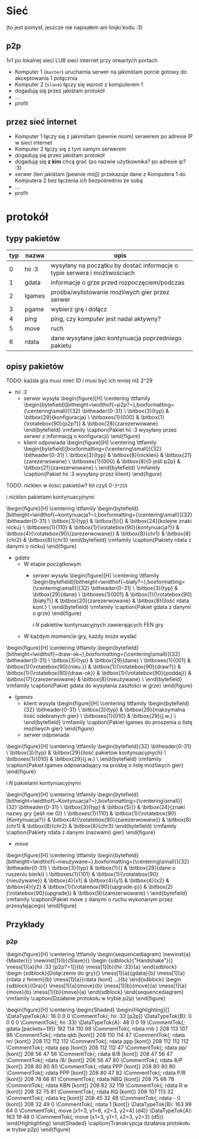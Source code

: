 # Sieć


(to jest pomysł, jeszcze nie napisałem ani linijki kodu :3)

## p2p

1v1 po lokalnej sieci LUB sieci internet przy otwartych portach

- Komputer 1 (`master`) uruchamia serwer na jakimśtam porcie gotowy do akceptowania 1 połącznia
- Komputer 2 (`slave`) łączy się wprost z komputerem 1
- dogadują się przez jakiśtam protokół
- ...
- profit

## przez sieć internet

- Komputer 1 łączy się z jakimśtam (pewnie moim) serwerem po adresie IP w sieci internet
- Komputer 2 łączy się z tym samym serwerem
- dogadują się przez jakiśtam protokół
- dogadują się **z kim** chcą grać (po nazwie użytkownika? po adresie ip? :3)
- serwer (ten jakiśtam [pewnie mój]) przekazuje dane z Komputera 1 do Komputera 2 bez łączenia ich bezpośrednio ze sobą
- ...
- profit

# protokół

## typy pakietów

| typ | nazwa  | opis                                                                      |
|-----|--------|---------------------------------------------------------------------------|
| 0   | hii :3 | wysyłany na początku by dostać informacje o typie serwera i możliwościach |
| 1   | gdata  | informacje o grze przed rozpoczęciem/podczas                              |
| 2   | lgames | prośba/wylistowanie możliwych gier przez serwer                           |
| 3   | pgame  | wybierz grę i dołącz                                                      |
| 4   | ping   | ping, czy komputer jest nadal aktywny?                                    |
| 5   | move   | ruch                                                                      |
| 6   | rdata  | dane wysyłane jako kontynuacja poprzedniego pakietu                       |

## opisy pakietów

TODO: każda gra musi mieć ID i musi być ich mniej niż 2^29

* *hii :3*
  * serwer wysyła
\begin{figure}[H]
  \centering
  \ttfamily
  \begin{bytefield}[bitheight=\widthof{~p2p?~},boxformatting={\centering\small}]{32}
\bitheader{0-31} \\
    \bitbox{3}{typ} & \bitbox{29}{konfiguracja} \\
    \bitboxes{1}{000} & \bitbox{1}{\rotatebox{90}{p2p?}} & \bitbox{28}{zarezerwowane}
  \end{bytefield}
  \rmfamily
  \caption{Pakiet hii :3 wysyłany przez serwer z informacją o konfiguracji}
\end{figure}
  * klient odpowiada
\begin{figure}[H]
  \centering
  \ttfamily
  \begin{bytefield}[boxformatting={\centering\small}]{32}
    \bitheader{0-31} \\
    \bitbox{3}{typ} & \bitbox{8}{nicklen} & \bitbox{21}{zarezerwowane} \\
    \bitboxes{1}{000} & \bitbox{8}{0 jeśli p2p} & \bitbox{21}{zarezerwowane} \\
  \end{bytefield}
  \rmfamily
  \caption{Pakiet hii :3 wysyłany przez klient}
\end{figure}

TODO: nicklen w ilości pakietów? łoł czyli 0-`3*255`

i *nicklen* pakietami kontynuacyjnymi

\begin{figure}[H]
  \centering
  \ttfamily
  \begin{bytefield}[bitheight=\widthof{~kontynuacja?~},boxformatting={\centering\small}]{32}
    \bitheader{0-31} \\
    \bitbox{3}{typ} & \bitbox{5}{} & \bitbox{24}{kolejne znaki nicku} \\
    \bitboxes{1}{110} & \bitbox{1}{\rotatebox{90}{kontynuacja?}} & \bitbox{4}{\rotatebox{90}{zarezerwowane}} &
    \bitbox{8}{chr1} & \bitbox{8}{chr2} & \bitbox{8}{chr3}
  \end{bytefield}
  \rmfamily
  \caption{Pakiety rdata z danymi o nicku}
\end{figure}

* *gdata*
  * W etapie początkowym
    * serwer wysyła
\begin{figure}[H]
  \centering
  \ttfamily
  \begin{bytefield}[bitheight=\widthof{~biały?~},boxformatting={\centering\small}]{32}
    \bitheader{0-31} \\
    \bitbox{3}{typ} & \bitbox{29}{dane} \\
    \bitboxes{1}{001} & \bitbox{1}{\rotatebox{90}{biały?}} & \bitbox{20}{zarezerwowane} & \bitbox{8}{ilość rdata kont.} \\
  \end{bytefield}
  \rmfamily
  \caption{Pakiet gdata z danymi o grze}
\end{figure}

      i *N* pakietów kontynuacyjnych zawierających FEN gry
  * W każdym momencie gry, każdy może wysłać

\begin{figure}[H]
  \centering
  \ttfamily
  \begin{bytefield}[bitheight=\widthof{~draw-ok~},boxformatting={\centering\small}]{32}
    \bitheader{0-31} \\
    \bitbox{3}{typ} & \bitbox{29}{dane} \\
    \bitboxes{1}{001} & \bitbox{1}{\rotatebox{90}{nieu.}} &
    \bitbox{1}{\rotatebox{90}{draw?}} & \bitbox{1}{\rotatebox{90}{draw-ok}} &
    \bitbox{1}{\rotatebox{90}{poddaj}} &
    \bitbox{17}{zarezerwowane} & \bitbox{8}{nieużywane} \\
  \end{bytefield}
  \rmfamily
  \caption{Pakiet gdata do wysyłania zaszłości w grze}
\end{figure}

* *lgames*
  * klient wysyła
\begin{figure}[H]
  \centering
  \ttfamily
  \begin{bytefield}{32}
    \bitheader{0-31} \\
    \bitbox{3}{typ} & \bitbox{29}{maksymalna ilość odebranych gier} \\
    \bitboxes{1}{010} & \bitbox{29}{j.w.} \\
  \end{bytefield}
  \rmfamily
  \caption{Pakiet lgames do proszenia o listę możliwych gier}
\end{figure}
  * serwer odpowiada

\begin{figure}[H]
  \centering
  \ttfamily
  \begin{bytefield}{32}
    \bitheader{0-31} \\
    \bitbox{3}{typ} & \bitbox{29}{ilość pakietów kontynuacyjnych} \\
    \bitboxes{1}{010} & \bitbox{29}{j.w.} \\
  \end{bytefield}
  \rmfamily
  \caption{Pakiet lgames odpowiadający na prośbę o listę możliwych gier}
\end{figure}

  i *N* pakietami kontynuacyjnymi

\begin{figure}[H]
  \centering
  \ttfamily
  \begin{bytefield}[bitheight=\widthof{~Kontynuacja?~},boxformatting={\centering\small}]{32}
    \bitheader{0-31} \\
    \bitbox{3}{typ} & \bitbox{5}{} & \bitbox{24}{znaki nazwy gry (jeśli nie 0)} \\
    \bitboxes{1}{110} & \bitbox{1}{\rotatebox{90}{Kontynuacja?}} & \bitbox{4}{\rotatebox{90}{zarezerwowane}} &
    \bitbox{8}{chr1} & \bitbox{8}{chr2} & \bitbox{8}{chr3}
  \end{bytefield}
  \rmfamily
  \caption{Pakiety rdata z danymi (nazwami) gier}
\end{figure}

* *move*

\begin{figure}[H]
  \centering
  \ttfamily
  \begin{bytefield}[bitheight=\widthof{~nieużywane~},boxformatting={\centering\small}]{32}
    \bitheader{0-31} \\
    \bitbox{3}{typ} & \bitbox{1}{} & \bitbox{28}{dane o ruszeniu bierki} \\
    \bitboxes{1}{101} & \bitbox{1}{\rotatebox{90}{nieużywane}} & \bitbox{4}{x1} & \bitbox{4}{y1} &
    \bitbox{4}{x2} & \bitbox{4}{y2} &
    \bitbox{1}{\rotatebox{90}{upgrade-p}} & \bitbox{2}{\rotatebox{90}{upgrade}} &
    \bitbox{9}{zarezerwowane} \\
  \end{bytefield}
  \rmfamily
  \caption{Pakiet move z danymi o ruchu wykonanym przez przesyłającego}
\end{figure}

## Przykłady 

### p2p

\begin{figure}[H]
  \centering
  \ttfamily
  \begin{sequencediagram}
    \newinst{a}{Master}{}
    \newinst[1]{b}{Slave}{}
    \begin {sdblock}{"Handshake"}{}
      \mess[1]{a}{hii :33 [p2p?=1]}{b}
      \mess[1]{b}{hii :33}{a}
    \end{sdblock}
    \begin {sdblock}{Dołączenie do gry}{}
      \mess[1]{a}{gdata}{b}
      \mess[1]{a}{rdata z fenem}{b}
      \mess[1]{a}{rdata [kont] ...}{b}
    \end{sdblock}
    \begin {sdblock}{Gra}{}
      \mess[1]{a}{move}{b}
      \mess[1]{b}{move}{a}
      \mess[1]{a}{move}{b}
      \mess[1]{b}{move}{a}
    \end{sdblock}
  \end{sequencediagram}
  \rmfamily
  \caption{Działanie protokołu w trybie p2p}
\end{figure}

\begin{figure}[H]
  \centering
  \begin{Shaded}
  \begin{Highlighting}[]
\DataTypeTok{A}: 16  0   0   0   \CommentTok{; hii :33 [p2p]}
\DataTypeTok{B}: 0   0   0   0   \CommentTok{; hii :33}
\DataTypeTok{A}: 48  0   0   19  \CommentTok{; gdata [packets=19]}
   192 114 110 98  \CommentTok{; rdata rnb }
   208 113 107 98  \CommentTok{; rdata qkb [kont]}
   208 110 114 47  \CommentTok{; rdata nr/ [kont]}
   208 112 112 112 \CommentTok{; rdata ppp [kont]}
   208 112 112 112 \CommentTok{; rdata ppp [kont]}
   208 112 112 47  \CommentTok{; rdata pp/ [kont]}
   208 56  47  56  \CommentTok{; rdata 8/8 [kont]}
   208 47  56  47  \CommentTok{; rdata /8/ [kont]}
   208 56  47  80  \CommentTok{; rdata 8/P [kont]}
   208 80  80  80  \CommentTok{; rdata PPP [kont]}
   208 80  80  80  \CommentTok{; rdata PPP [kont]}
   208 80  47  82  \CommentTok{; rdata P/R [kont]}
   208 78  66  81  \CommentTok{; rdata NBQ [kont]}
   208 75  66  78  \CommentTok{; rdata KBN [kont]}
   208 82  32  119 \CommentTok{; rdata R w [kont]}
   208 32  75  81  \CommentTok{; rdata  KQ [kont]}
   208 107 113 32  \CommentTok{; rdata kq  [kont]}
   208 45  32  48  \CommentTok{; rdata - 0 [kont]}
   208 32  49  0   \CommentTok{; rdata  1  [kont]}
\DataTypeTok{B}: 163 99  64  0   \CommentTok{; move [x1=3, y1=6, x2=3, y2=4] (d4)}
\DataTypeTok{A}: 163 19  48  0   \CommentTok{; move [x1=3, y1=1, x2=3, y2=3] (d5)}
  \end{Highlighting}
  \end{Shaded}
  \caption{Transkrypcja działania protokołu w trybie p2p}
\end{figure}
